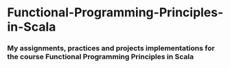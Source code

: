 # Functional-Programming-Principles-in-Scala

### My assignments, practices and projects implementations for the course Functional Programming Principles in Scala
